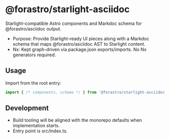 # @forastro/starlight-asciidoc

Starlight-compatible Astro components and Markdoc schema for @forastro/asciidoc output.

- Purpose: Provide Starlight-ready UI pieces along with a Markdoc schema that maps @forastro/asciidoc AST to Starlight content.
- Nx: Kept graph-driven via package.json exports/imports. No Nx generators required.

## Usage

Import from the root entry:

```ts
import { /* components, schema */ } from '@forastro/starlight-asciidoc';
```

## Development

- Build tooling will be aligned with the monorepo defaults when implementation starts.
- Entry point is src/index.ts.


